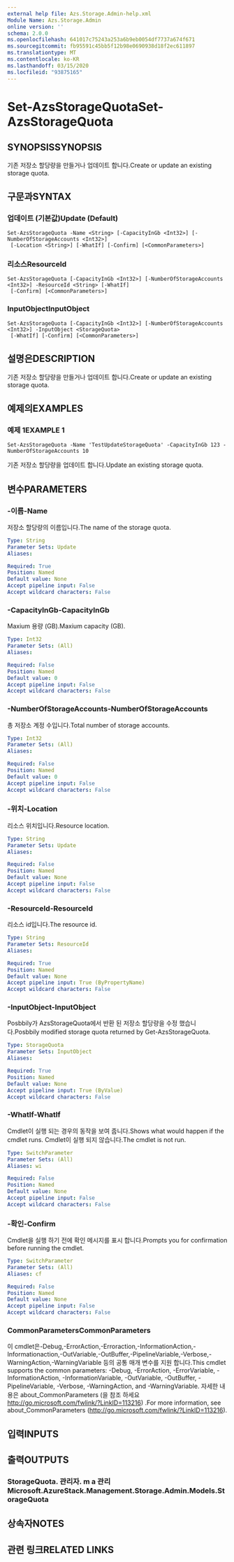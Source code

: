 ```yaml
---
external help file: Azs.Storage.Admin-help.xml
Module Name: Azs.Storage.Admin
online version: ''
schema: 2.0.0
ms.openlocfilehash: 641017c75243a253a6b9eb0054df7737a674f671
ms.sourcegitcommit: fb95591c45bb5f12b98e0690938d18f2ec611897
ms.translationtype: MT
ms.contentlocale: ko-KR
ms.lasthandoff: 03/15/2020
ms.locfileid: "93875165"
---
```

# <span data-ttu-id="cc218-101">Set-AzsStorageQuota</span><span class="sxs-lookup"><span data-stu-id="cc218-101">Set-AzsStorageQuota</span></span>

## <span data-ttu-id="cc218-102">SYNOPSIS</span><span class="sxs-lookup"><span data-stu-id="cc218-102">SYNOPSIS</span></span>
<span data-ttu-id="cc218-103">기존 저장소 할당량을 만들거나 업데이트 합니다.</span><span class="sxs-lookup"><span data-stu-id="cc218-103">Create or update an existing storage quota.</span></span>

## <span data-ttu-id="cc218-104">구문과</span><span class="sxs-lookup"><span data-stu-id="cc218-104">SYNTAX</span></span>

### <span data-ttu-id="cc218-105">업데이트 (기본값)</span><span class="sxs-lookup"><span data-stu-id="cc218-105">Update (Default)</span></span>
```
Set-AzsStorageQuota -Name <String> [-CapacityInGb <Int32>] [-NumberOfStorageAccounts <Int32>]
 [-Location <String>] [-WhatIf] [-Confirm] [<CommonParameters>]
```

### <span data-ttu-id="cc218-106">리소스</span><span class="sxs-lookup"><span data-stu-id="cc218-106">ResourceId</span></span>
```
Set-AzsStorageQuota [-CapacityInGb <Int32>] [-NumberOfStorageAccounts <Int32>] -ResourceId <String> [-WhatIf]
 [-Confirm] [<CommonParameters>]
```

### <span data-ttu-id="cc218-107">InputObject</span><span class="sxs-lookup"><span data-stu-id="cc218-107">InputObject</span></span>
```
Set-AzsStorageQuota [-CapacityInGb <Int32>] [-NumberOfStorageAccounts <Int32>] -InputObject <StorageQuota>
 [-WhatIf] [-Confirm] [<CommonParameters>]
```

## <span data-ttu-id="cc218-108">설명은</span><span class="sxs-lookup"><span data-stu-id="cc218-108">DESCRIPTION</span></span>
<span data-ttu-id="cc218-109">기존 저장소 할당량을 만들거나 업데이트 합니다.</span><span class="sxs-lookup"><span data-stu-id="cc218-109">Create or update an existing storage quota.</span></span>

## <span data-ttu-id="cc218-110">예제의</span><span class="sxs-lookup"><span data-stu-id="cc218-110">EXAMPLES</span></span>

### <span data-ttu-id="cc218-111">예제 1</span><span class="sxs-lookup"><span data-stu-id="cc218-111">EXAMPLE 1</span></span>
```
Set-AzsStorageQuota -Name 'TestUpdateStorageQuota' -CapacityInGb 123 -NumberOfStorageAccounts 10
```

<span data-ttu-id="cc218-112">기존 저장소 할당량을 업데이트 합니다.</span><span class="sxs-lookup"><span data-stu-id="cc218-112">Update an existing storage quota.</span></span>

## <span data-ttu-id="cc218-113">변수</span><span class="sxs-lookup"><span data-stu-id="cc218-113">PARAMETERS</span></span>

### <span data-ttu-id="cc218-114">-이름</span><span class="sxs-lookup"><span data-stu-id="cc218-114">-Name</span></span>
<span data-ttu-id="cc218-115">저장소 할당량의 이름입니다.</span><span class="sxs-lookup"><span data-stu-id="cc218-115">The name of the storage quota.</span></span>

```yaml
Type: String
Parameter Sets: Update
Aliases:

Required: True
Position: Named
Default value: None
Accept pipeline input: False
Accept wildcard characters: False
```

### <span data-ttu-id="cc218-116">-CapacityInGb</span><span class="sxs-lookup"><span data-stu-id="cc218-116">-CapacityInGb</span></span>
<span data-ttu-id="cc218-117">Maxium 용량 (GB).</span><span class="sxs-lookup"><span data-stu-id="cc218-117">Maxium capacity (GB).</span></span>

```yaml
Type: Int32
Parameter Sets: (All)
Aliases:

Required: False
Position: Named
Default value: 0
Accept pipeline input: False
Accept wildcard characters: False
```

### <span data-ttu-id="cc218-118">-NumberOfStorageAccounts</span><span class="sxs-lookup"><span data-stu-id="cc218-118">-NumberOfStorageAccounts</span></span>
<span data-ttu-id="cc218-119">총 저장소 계정 수입니다.</span><span class="sxs-lookup"><span data-stu-id="cc218-119">Total number of storage accounts.</span></span>

```yaml
Type: Int32
Parameter Sets: (All)
Aliases:

Required: False
Position: Named
Default value: 0
Accept pipeline input: False
Accept wildcard characters: False
```

### <span data-ttu-id="cc218-120">-위치</span><span class="sxs-lookup"><span data-stu-id="cc218-120">-Location</span></span>
<span data-ttu-id="cc218-121">리소스 위치입니다.</span><span class="sxs-lookup"><span data-stu-id="cc218-121">Resource location.</span></span>

```yaml
Type: String
Parameter Sets: Update
Aliases:

Required: False
Position: Named
Default value: None
Accept pipeline input: False
Accept wildcard characters: False
```

### <span data-ttu-id="cc218-122">-ResourceId</span><span class="sxs-lookup"><span data-stu-id="cc218-122">-ResourceId</span></span>
<span data-ttu-id="cc218-123">리소스 id입니다.</span><span class="sxs-lookup"><span data-stu-id="cc218-123">The resource id.</span></span>

```yaml
Type: String
Parameter Sets: ResourceId
Aliases:

Required: True
Position: Named
Default value: None
Accept pipeline input: True (ByPropertyName)
Accept wildcard characters: False
```

### <span data-ttu-id="cc218-124">-InputObject</span><span class="sxs-lookup"><span data-stu-id="cc218-124">-InputObject</span></span>
<span data-ttu-id="cc218-125">Posbbily가 AzsStorageQuota에서 반환 된 저장소 할당량을 수정 했습니다.</span><span class="sxs-lookup"><span data-stu-id="cc218-125">Posbbily modified storage quota returned by Get-AzsStorageQuota.</span></span>

```yaml
Type: StorageQuota
Parameter Sets: InputObject
Aliases:

Required: True
Position: Named
Default value: None
Accept pipeline input: True (ByValue)
Accept wildcard characters: False
```

### <span data-ttu-id="cc218-126">-WhatIf</span><span class="sxs-lookup"><span data-stu-id="cc218-126">-WhatIf</span></span>
<span data-ttu-id="cc218-127">Cmdlet이 실행 되는 경우의 동작을 보여 줍니다.</span><span class="sxs-lookup"><span data-stu-id="cc218-127">Shows what would happen if the cmdlet runs.</span></span>
<span data-ttu-id="cc218-128">Cmdlet이 실행 되지 않습니다.</span><span class="sxs-lookup"><span data-stu-id="cc218-128">The cmdlet is not run.</span></span>

```yaml
Type: SwitchParameter
Parameter Sets: (All)
Aliases: wi

Required: False
Position: Named
Default value: None
Accept pipeline input: False
Accept wildcard characters: False
```

### <span data-ttu-id="cc218-129">-확인</span><span class="sxs-lookup"><span data-stu-id="cc218-129">-Confirm</span></span>
<span data-ttu-id="cc218-130">Cmdlet을 실행 하기 전에 확인 메시지를 표시 합니다.</span><span class="sxs-lookup"><span data-stu-id="cc218-130">Prompts you for confirmation before running the cmdlet.</span></span>

```yaml
Type: SwitchParameter
Parameter Sets: (All)
Aliases: cf

Required: False
Position: Named
Default value: None
Accept pipeline input: False
Accept wildcard characters: False
```

### <span data-ttu-id="cc218-131">CommonParameters</span><span class="sxs-lookup"><span data-stu-id="cc218-131">CommonParameters</span></span>
<span data-ttu-id="cc218-132">이 cmdlet은-Debug,-ErrorAction,-Erroraction,-InformationAction,-Informationaction,-OutVariable,-OutBuffer,-PipelineVariable,-Verbose,-WarningAction,-WarningVariable 등의 공통 매개 변수를 지원 합니다.</span><span class="sxs-lookup"><span data-stu-id="cc218-132">This cmdlet supports the common parameters: -Debug, -ErrorAction, -ErrorVariable, -InformationAction, -InformationVariable, -OutVariable, -OutBuffer, -PipelineVariable, -Verbose, -WarningAction, and -WarningVariable.</span></span> <span data-ttu-id="cc218-133">자세한 내용은 about_CommonParameters (을 참조 하세요 http://go.microsoft.com/fwlink/?LinkID=113216) .</span><span class="sxs-lookup"><span data-stu-id="cc218-133">For more information, see about_CommonParameters (http://go.microsoft.com/fwlink/?LinkID=113216).</span></span>

## <span data-ttu-id="cc218-134">입력</span><span class="sxs-lookup"><span data-stu-id="cc218-134">INPUTS</span></span>

## <span data-ttu-id="cc218-135">출력</span><span class="sxs-lookup"><span data-stu-id="cc218-135">OUTPUTS</span></span>

### <span data-ttu-id="cc218-136">StorageQuota. 관리자. m a 관리</span><span class="sxs-lookup"><span data-stu-id="cc218-136">Microsoft.AzureStack.Management.Storage.Admin.Models.StorageQuota</span></span>

## <span data-ttu-id="cc218-137">상속자</span><span class="sxs-lookup"><span data-stu-id="cc218-137">NOTES</span></span>

## <span data-ttu-id="cc218-138">관련 링크</span><span class="sxs-lookup"><span data-stu-id="cc218-138">RELATED LINKS</span></span>
